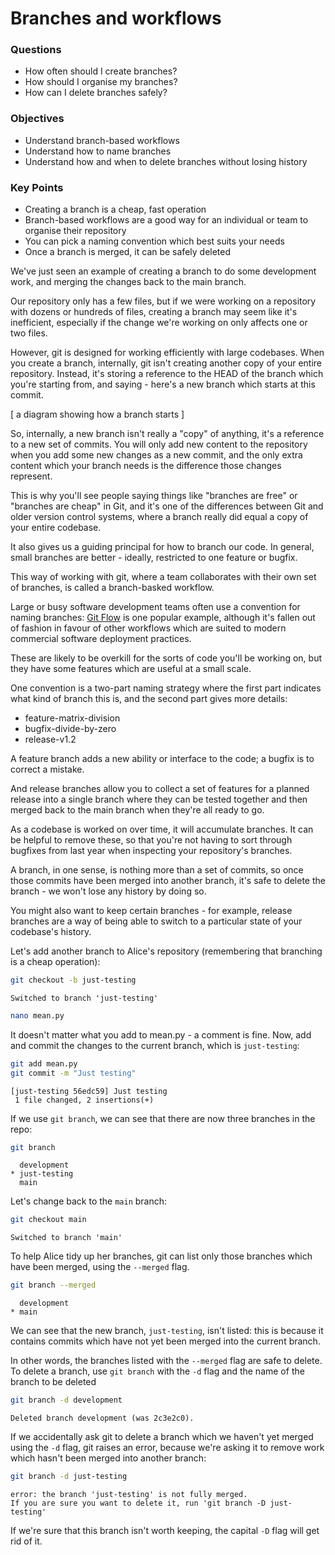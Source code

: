 # Branches and workflows

<div class="questions">

### Questions

- How often should I create branches?
- How should I organise my branches?
- How can I delete branches safely?

</div>

<div class="objectives">

### Objectives

- Understand branch-based workflows
- Understand how to name branches
- Understand how and when to delete branches without losing history

</div>  


<div class="keypoints">

### Key Points

- Creating a branch is a cheap, fast operation
- Branch-based workflows are a good way for an individual or team to organise their repository
- You can pick a naming convention which best suits your needs
- Once a branch is merged, it can be safely deleted

</div>

We've just seen an example of creating a branch to do some development work, 
and merging the changes back to the main branch.

Our repository only has a few files, but if we were working on a repository
with dozens or hundreds of files, creating a branch may seem like it's
inefficient, especially if the change we're working on only affects one or
two files.

However, git is designed for working efficiently with large codebases. When
you create a branch, internally, git isn't creating another copy of your 
entire repository. Instead, it's storing a reference to the HEAD of the 
branch which you're starting from, and saying - here's a new branch which 
starts at this commit.

[ a diagram showing how a branch starts ]

So, internally, a new branch isn't really a "copy" of anything, it's a reference
to a new set of commits. You will only add new content to the repository 
when you add some new changes as a new commit, and the only extra content which
your branch needs is the difference those changes represent.

This is why you'll see people saying things like "branches are free" or
"branches are cheap" in Git, and it's one of the differences between Git and
older version control systems, where a branch really did equal a copy of your
entire codebase.

It also gives us a guiding principal for how to branch our code. In general,
small branches are better - ideally, restricted to one feature or bugfix.

This way of working with git, where a team collaborates with their own set
of branches, is called a branch-basked workflow.

Large or busy software development teams often use a convention for naming
branches: [Git Flow](https://nvie.com/posts/a-successful-git-branching-model/)
is one popular example, although it's fallen out of fashion in favour of other
workflows which are suited to modern commercial software deployment practices.

These are likely to be overkill for the sorts of code you'll be working on,
but they have some features which are useful at a small scale.

One convention is a two-part naming strategy where the first part indicates
what kind of branch this is, and the second part gives more details:

* feature-matrix-division
* bugfix-divide-by-zero
* release-v1.2

A feature branch adds a new ability or interface to the code; a bugfix is
to correct a mistake.

And release branches allow you to collect a set of features for a planned
release into a single branch where they can be tested together and then
merged back to the main branch when they're all ready to go.

As a codebase is worked on over time, it will accumulate branches. It can be
helpful to remove these, so that you're not having to sort through bugfixes
from last year when inspecting your repository's branches.

A branch, in one sense, is nothing more than a set of commits, so once those
commits have been merged into another branch, it's safe to delete the branch -
we won't lose any history by doing so.

You might also want to keep certain branches - for example, release branches are
a way of being able to switch to a particular state of your codebase's history.

Let's add another branch to Alice's repository (remembering that branching
is a cheap operation):

```sh
git checkout -b just-testing
```

```output
Switched to branch 'just-testing'
```

```sh
nano mean.py
```

It doesn't matter what you add to mean.py - a comment is fine. Now, add and
commit the changes to the current branch, which is `just-testing`:

```sh
git add mean.py
git commit -m "Just testing"
```

```output
[just-testing 56edc59] Just testing
 1 file changed, 2 insertions(+)
```

If we use `git branch`, we can see that there are now three branches in the
repo:

```sh
git branch
```

```output
  development
* just-testing
  main
```

Let's change back to the `main` branch:

```sh
git checkout main
```

```output
Switched to branch 'main'
```

To help Alice tidy up her branches, git can list only those branches which 
have been merged, using the `--merged` flag.

```sh
git branch --merged
```

```output
  development
* main
```

We can see that the new branch, `just-testing`, isn't listed: this is because
it contains commits which have not yet been merged into the current branch.

In other words, the branches listed with the `--merged` flag are safe to delete.
To delete a branch, use `git branch` with the `-d` flag and the name of the
branch to be deleted

```sh
git branch -d development
```

```output
Deleted branch development (was 2c3e2c0).
```

If we accidentally ask git to delete a branch which we haven't yet merged using
the `-d` flag, git raises an error, because we're asking it to remove work which
hasn't been merged into another branch:

```sh
git branch -d just-testing
```

```output
error: the branch 'just-testing' is not fully merged.
If you are sure you want to delete it, run 'git branch -D just-testing'
```

If we're sure that this branch isn't worth keeping, the capital `-D` flag 
will get rid of it.